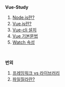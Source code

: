 **Vue-Study**

1. [Node.js란?](./node.md)
1. [Vue.js란?](./vue.md)
1. [Vue-cli 설치](./cli.md)
1. [Vue 기본문법](./grammar.md)
1. [Watch 속성](./watch.md)

<br>

**번외**

1. [프레임워크 vs 라이브러리](./framework.md)
1. [파일질라란?](./filezilla.md)
